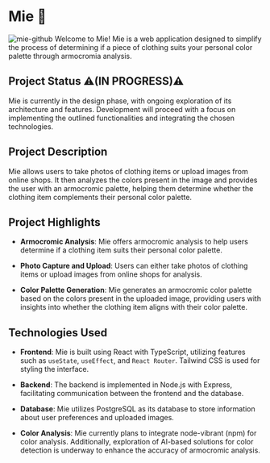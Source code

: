 # Mie 🎨
![mie-github](https://github.com/matttre3/Mie/assets/140153086/51677244-6bc6-48dc-90ce-67e0a4fa27a4)
Welcome to Mie! Mie is a web application designed to simplify the process of determining if a piece of clothing suits your personal color palette through armocromia analysis.

## Project Status ⚠️(IN PROGRESS)⚠️

Mie is currently in the design phase, with ongoing exploration of its architecture and features. Development will proceed with a focus on implementing the outlined functionalities and integrating the chosen technologies.

## Project Description

Mie allows users to take photos of clothing items or upload images from online shops. It then analyzes the colors present in the image and provides the user with an armocromic palette, helping them determine whether the clothing item complements their personal color palette.

## Project Highlights

- **Armocromic Analysis**: Mie offers armocromic analysis to help users determine if a clothing item suits their personal color palette.

- **Photo Capture and Upload**: Users can either take photos of clothing items or upload images from online shops for analysis.

- **Color Palette Generation**: Mie generates an armocromic color palette based on the colors present in the uploaded image, providing users with insights into whether the clothing item aligns with their color palette.

## Technologies Used

- **Frontend**: Mie is built using React with TypeScript, utilizing features such as `useState`, `useEffect`, and `React Router`. Tailwind CSS is used for styling the interface.

- **Backend**: The backend is implemented in Node.js with Express, facilitating communication between the frontend and the database.

- **Database**: Mie utilizes PostgreSQL as its database to store information about user preferences and uploaded images.

- **Color Analysis**: Mie currently plans to integrate node-vibrant (npm) for color analysis. Additionally, exploration of AI-based solutions for color detection is underway to enhance the accuracy of armocromic analysis.
